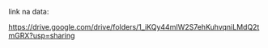 link na data:

https://drive.google.com/drive/folders/1_iKQy44mIW2S7ehKuhvqniLMdQ2tmGRX?usp=sharing
